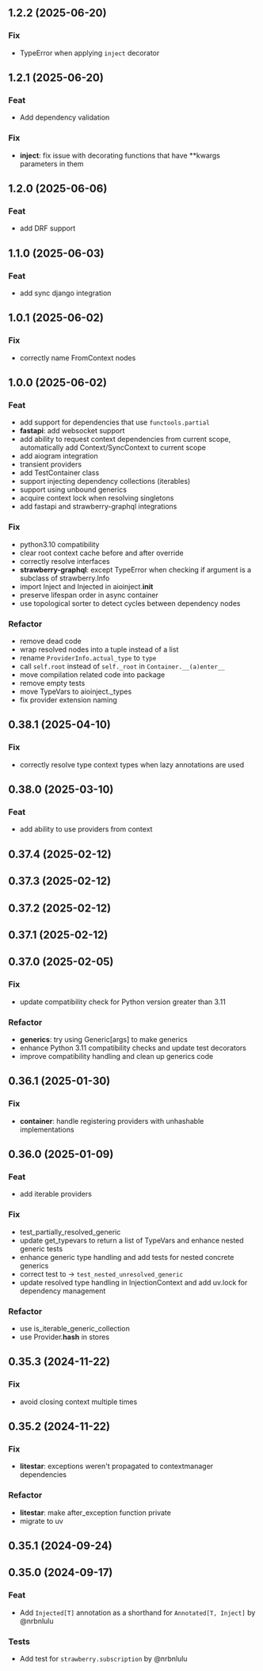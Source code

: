 ## 1.2.2 (2025-06-20)

### Fix

- TypeError when applying `inject` decorator

## 1.2.1 (2025-06-20)

### Feat

- Add dependency validation

### Fix

- **inject**: fix issue with decorating functions that have **kwargs parameters in them

## 1.2.0 (2025-06-06)

### Feat

- add DRF support

## 1.1.0 (2025-06-03)

### Feat

- add sync django integration

## 1.0.1 (2025-06-02)

### Fix

- correctly name FromContext nodes

## 1.0.0 (2025-06-02)

### Feat

- add support for dependencies that use `functools.partial`
- **fastapi**: add websocket support
- add ability to request context dependencies from current scope, automatically add Context/SyncContext to current scope
- add aiogram integration
- transient providers
- add TestContainer class
- support injecting dependency collections (iterables)
- support using unbound generics
- acquire context lock when resolving singletons
- add fastapi and strawberry-graphql integrations

### Fix

- python3.10 compatibility
- clear root context cache before and after override
- correctly resolve interfaces
- **strawberry-graphql**: except TypeError when checking if argument is a subclass of strawberry.Info
- import Inject and Injected in aioinject.__init__
- preserve lifespan order in async container
- use topological sorter to detect cycles between dependency nodes

### Refactor

- remove dead code
- wrap resolved nodes into a tuple instead of a list
- rename `ProviderInfo.actual_type` to `type`
- call `self.root` instead of `self._root` in `Container.__(a)enter__`
- move compilation related code into package
- remove empty tests
- move TypeVars to aioinject._types
- fix provider extension naming

## 0.38.1 (2025-04-10)

### Fix

- correctly resolve type context types when lazy annotations are used

## 0.38.0 (2025-03-10)

### Feat

- add ability to use providers from context

## 0.37.4 (2025-02-12)

## 0.37.3 (2025-02-12)

## 0.37.2 (2025-02-12)

## 0.37.1 (2025-02-12)

## 0.37.0 (2025-02-05)

### Fix

- update compatibility check for Python version greater than 3.11

### Refactor

- **generics**: try using Generic[args] to make generics
- enhance Python 3.11 compatibility checks and update test decorators
- improve compatibility handling and clean up generics code

## 0.36.1 (2025-01-30)

### Fix

- **container**: handle registering providers with unhashable implementations

## 0.36.0 (2025-01-09)

### Feat

- add iterable providers

### Fix

- test_partially_resolved_generic
- update get_typevars to return a list of TypeVars and enhance nested generic tests
- enhance generic type handling and add tests for nested concrete generics
- correct test to -> `test_nested_unresolved_generic`
- update resolved type handling in InjectionContext and add uv.lock for dependency management

### Refactor

- use is_iterable_generic_collection
- use Provider.__hash__ in stores

## 0.35.3 (2024-11-22)

### Fix

- avoid closing context multiple times

## 0.35.2 (2024-11-22)

### Fix

- **litestar**: exceptions weren't propagated to contextmanager dependencies

### Refactor

- **litestar**: make after_exception function private
- migrate to uv

## 0.35.1 (2024-09-24)

## 0.35.0 (2024-09-17)

### Feat

- Add `Injected[T]` annotation as a shorthand for `Annotated[T, Inject]` by @nrbnlulu

### Tests

- Add test for `strawberry.subscription` by @nrbnlulu
